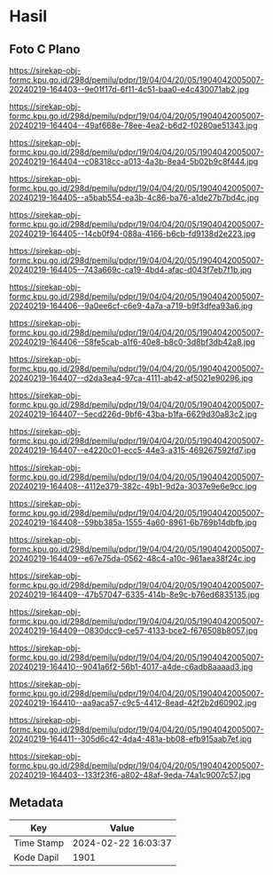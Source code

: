 # Hasil

## Foto C Plano

https://sirekap-obj-formc.kpu.go.id/298d/pemilu/pdpr/19/04/04/20/05/1904042005007-20240219-164403--9e01f17d-6f11-4c51-baa0-e4c430071ab2.jpg

https://sirekap-obj-formc.kpu.go.id/298d/pemilu/pdpr/19/04/04/20/05/1904042005007-20240219-164404--49af668e-78ee-4ea2-b6d2-f0280ae51343.jpg

https://sirekap-obj-formc.kpu.go.id/298d/pemilu/pdpr/19/04/04/20/05/1904042005007-20240219-164404--c08318cc-a013-4a3b-8ea4-5b02b9c8f444.jpg

https://sirekap-obj-formc.kpu.go.id/298d/pemilu/pdpr/19/04/04/20/05/1904042005007-20240219-164405--a5bab554-ea3b-4c86-ba76-a1de27b7bd4c.jpg

https://sirekap-obj-formc.kpu.go.id/298d/pemilu/pdpr/19/04/04/20/05/1904042005007-20240219-164405--14cb0f94-088a-4166-b6cb-fd9138d2e223.jpg

https://sirekap-obj-formc.kpu.go.id/298d/pemilu/pdpr/19/04/04/20/05/1904042005007-20240219-164405--743a669c-ca19-4bd4-afac-d043f7eb7f1b.jpg

https://sirekap-obj-formc.kpu.go.id/298d/pemilu/pdpr/19/04/04/20/05/1904042005007-20240219-164406--9a0ee6cf-c6e9-4a7a-a719-b9f3dfea93a6.jpg

https://sirekap-obj-formc.kpu.go.id/298d/pemilu/pdpr/19/04/04/20/05/1904042005007-20240219-164406--58fe5cab-a1f6-40e8-b8c0-3d8bf3db42a8.jpg

https://sirekap-obj-formc.kpu.go.id/298d/pemilu/pdpr/19/04/04/20/05/1904042005007-20240219-164407--d2da3ea4-97ca-4111-ab42-af5021e90296.jpg

https://sirekap-obj-formc.kpu.go.id/298d/pemilu/pdpr/19/04/04/20/05/1904042005007-20240219-164407--5ecd226d-9bf6-43ba-b1fa-6629d30a83c2.jpg

https://sirekap-obj-formc.kpu.go.id/298d/pemilu/pdpr/19/04/04/20/05/1904042005007-20240219-164407--e4220c01-ecc5-44e3-a315-469267592fd7.jpg

https://sirekap-obj-formc.kpu.go.id/298d/pemilu/pdpr/19/04/04/20/05/1904042005007-20240219-164408--4112e379-382c-49b1-9d2a-3037e9e6e9cc.jpg

https://sirekap-obj-formc.kpu.go.id/298d/pemilu/pdpr/19/04/04/20/05/1904042005007-20240219-164408--59bb385a-1555-4a60-8961-6b769b14dbfb.jpg

https://sirekap-obj-formc.kpu.go.id/298d/pemilu/pdpr/19/04/04/20/05/1904042005007-20240219-164409--e67e75da-0562-48c4-a10c-961aea38f24c.jpg

https://sirekap-obj-formc.kpu.go.id/298d/pemilu/pdpr/19/04/04/20/05/1904042005007-20240219-164409--47b57047-6335-414b-8e9c-b76ed6835135.jpg

https://sirekap-obj-formc.kpu.go.id/298d/pemilu/pdpr/19/04/04/20/05/1904042005007-20240219-164409--0830dcc9-ce57-4133-bce2-f676508b8057.jpg

https://sirekap-obj-formc.kpu.go.id/298d/pemilu/pdpr/19/04/04/20/05/1904042005007-20240219-164410--9041a6f2-56b1-4017-a4de-c6adb8aaaad3.jpg

https://sirekap-obj-formc.kpu.go.id/298d/pemilu/pdpr/19/04/04/20/05/1904042005007-20240219-164410--aa9aca57-c9c5-4412-8ead-42f2b2d60902.jpg

https://sirekap-obj-formc.kpu.go.id/298d/pemilu/pdpr/19/04/04/20/05/1904042005007-20240219-164411--305d6c42-4da4-481a-bb08-efb915aab7ef.jpg

https://sirekap-obj-formc.kpu.go.id/298d/pemilu/pdpr/19/04/04/20/05/1904042005007-20240219-164403--133f23f6-a802-48af-9eda-74a1c9007c57.jpg


## Metadata

| Key        | Value               |
| ---------- | ------------------- |
| Time Stamp | 2024-02-22 16:03:37 |
| Kode Dapil | 1901                |



